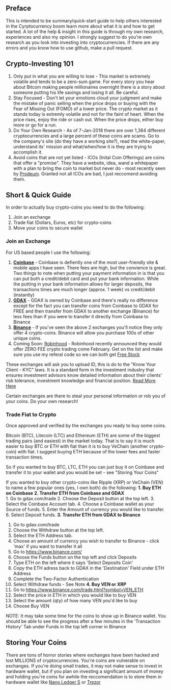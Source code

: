 ## Preface

This is intended to be summary/quick-start guide to help others interested in the Cyrptocurrency boom learn more about what it is and how to get started.
A lot of the help & insight in this guide is through my own research, experiences and also my opinion. I strongly suggest to do you're own research as you look into investing into cryptocurrencies.
If there are any errors and you know how to use github, make a pull request.

## Crypto-Investing 101
1. Only put in what you are willing to lose - This market is extremely volatile and tends to be a zero-sum game. For every story you hear about Bitcoin making people millionaires overnight there is a story about someone putting his life savings and losing it all. Be careful.
2. Stay Focused - Don't let your emotions cloud your judgment and make the mistake of panic selling when the price drops or buying with the Fear of Missing Out (FOMO) of a lower price. The crypto market as it stands today is extremly volatile and not for the faint of heart. When the price rises, enjoy the ride or cash out. When the price drops, either buy more or go for a run. 
3. Do Your Own Research - As of 7-Jan-2018 there are over 1,384 different cryptocurrencies and a large percent of these coins are scams. Go to the company's site (do they have a working site?), read the white-paper, understand its' mission and what/when/how it is they are trying to accomplish it.
4. Avoid coins that are not yet listed - ICOs (Inital Coin Offerings) are coins that offer a "promise". They have a website, idea, wand a whitepaper with a plan to bring the coin to market but never do - most recently seen by [Prodeum](https://www.reddit.com/r/CryptoCurrency/comments/7tpifa/prodeum_ico_exitscams_with_millions_of_dollars). Granted not all ICOs are bad, I just reccomend avoiding them.

## Short & Quick Guide
In order to actually buy crypto-coins you need to do the following:
1. Join an exchange
2. Trade fiat (Dollars, Euros, etc) for crypto-coins
3. Move your coins to secure wallet

### Join an Exchange
For US based people I use the following:
1. **[Coinbase](https://www.coinbase.com/)** - Coinbase is defiently one of the most user-friendly site & mobile apps I have seen. There fees are high, but the convience is great. Two things to note when putting your payment information in is that you can put both a credit/debit card and put your bank information. While the putting in your bank information allows for larger deposits, the transactions times are much longer (approx. 1 week) vs credit/debit (instantly)
2. **[GDAX](https://www.gdax.com/)** - GDAX is owned by Coinbase and there's really no difference except for the fact you can transfer coins from Coinbase to GDAX for FREE and then transfer from GDAX to another exchange (Binance) for less fees than if you were to transfer it directly from Coinbase to Binance
3. **[Binance](https://www.binance.com/)** - If you've seen the above 2 exchanges you'll notice they only offer 4 crypto-coins. Binance will allow you purchase 100s of other unique coins. 
4. Coming Soon: [Robinhood](https://robinhood.com/referral/adamr520/) - Robinhood recently announced they would offer ZERO FEE crypto trading come February. Get on the list and make sure you use my referal code so we can both get [Free Stock](https://robinhood.com/referral/adamr520/)

These exchanges will ask you to upload ID, this is do to the "Know Your Client - KYC" laws. It is a standard form in the investment industry that ensures investment advisors know detailed information about their clients' risk tolerance, investment knowledge and financial position. [Read More Here](https://www.investopedia.com/terms/k/knowyourclient.asp)

Certain exchanges are there to steal your personal information or rob you of your coins. Do your own research!

### Trade Fiat to Crypto
Once approved and verified by the exchanges you ready to buy some coins. 

Bitcoin (BTC), Litecoin (LTC) and Ethereum (ETH) are some of the biggest trading pairs (and easiest) in the market today. That is to say it is much easier to buy BTC or ETH with fiat than it is to buy VeChain (another crypto-coin) with fiat. I suggest buying ETH because of the lower fees and faster transaction times. 

So if you wanted to buy BTC, LTC, ETH you can just buy it on Coinbase and transfer it to your wallet and you would be set - see "Storing Your Coins"

If you wanted to buy other crypto-coins like Ripple (XRP) or VeChain (VEN) to name a few popular ones (yes, I own both) do the following:
**1. Buy ETH on Coinbase**
**2. Transfer ETH from Coinbase and GDAX**   
	1. Go to gdax.com/trade
   2. Choose the Deposit button at the top left. 
   3. Select the Coinbase Account tab.
   4. Choose a Coinbase wallet as your Source of funds.
   5. Enter the Amount of currency you would like to transfer.
   6. Select Deposit funds.
**3. Transfer ETH from GDAX to Binance**
   1. Go to gdax.com/trade
   2. Choose the Withdraw button at the top left.
   3. Select the ETH Address tab.
   4. Choose an amount of currency you wish to transfer to Binance - click 'max' if you want to transfer it all
   5. Go to https://www.binance.com/
   6. Choose the Funds button on the top left and click Deposits
   7. Type ETH on the left where it says 'Select Deposits Coin'
   8. Copy the ETH adress back to GDAX in the 'Destination' Field under ETH Address
   9. Complete the Two-Factor Authentication
   10. Select Withdraw funds - See Note
**4. Buy VEN or XRP**
   1. Go to https://www.binance.com/trade.html?symbol=VEN_ETH
   2. Select the price in ETH in which you would like to buy VEN
   3. Select the amount (qty) of how many VEN you'd like to buy
   4. Choose Buy VEN

NOTE: It may take some time for the coins to show up in Binance wallet. You should be able to see the progress after a few minutes in the 'Transaction History' Tab under Funds in the top left corner in Binance

## Storing Your Coins
There are tons of horror stories where exchanges have been hacked and lost MILLIONS of cryptocurrencies. You're coins are vulnerable on exchanges. If you're doing small trades, it may not make sense to invest in hardware wallet, but if you plan on investing a significant amount of money and holding you're coins for awhile the reccomendation is to store them in hardware wallet like [Nano Ledger S](https://www.ledgerwallet.com/products/ledger-nano-s) or [Trezor](https://trezor.io/)
